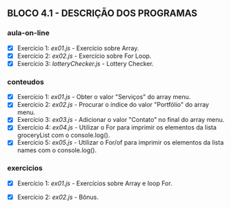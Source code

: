 ## BLOCO 4.1 - DESCRIÇÃO DOS PROGRAMAS

### aula-on-line
- [x] Exercício 1: _ex01.js_ - Exercício sobre Array.
- [x] Exercício 2: _ex02.js_ - Exercício sobre For Loop.
- [x] Exercício 3: _lotteryChecker.js_ - Lottery Checker.

### conteudos
- [x] Exercício 1: _ex01.js_ - Obter o valor "Serviços" do array menu.
- [x] Exercício 2: _ex02.js_ - Procurar o índice do valor "Portfólio" do array menu.
- [x] Exercício 3: _ex03.js_ - Adicionar o valor "Contato" no final do array menu.
- [x] Exercício 4: _ex04.js_ - Utilizar o For para imprimir os elementos da lista groceryList com o console.log().
- [x] Exercício 5: _ex05.js_ - Utilizar o For/of para imprimir os elementos da lista names com o console.log().

### exercicios
- [x] Exercício 1: _ex01.js_ - Exercícios sobre Array e loop For.
- [x] Exercício 2: _ex02.js_ - Bônus.


